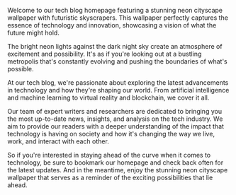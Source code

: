 <!--
Write me content for website with wallpaper "A neon cityscape with futuristic skyscrapers for a tech blog homepage"
-->

<!--font:Poppins-->

Welcome to our tech blog homepage featuring a stunning neon cityscape wallpaper with futuristic skyscrapers. This wallpaper perfectly captures the essence of technology and innovation, showcasing a vision of what the future might hold.

The bright neon lights against the dark night sky create an atmosphere of excitement and possibility. It's as if you're looking out at a bustling metropolis that's constantly evolving and pushing the boundaries of what's possible.

At our tech blog, we're passionate about exploring the latest advancements in technology and how they're shaping our world. From artificial intelligence and machine learning to virtual reality and blockchain, we cover it all.

Our team of expert writers and researchers are dedicated to bringing you the most up-to-date news, insights, and analysis on the tech industry. We aim to provide our readers with a deeper understanding of the impact that technology is having on society and how it's changing the way we live, work, and interact with each other.

So if you're interested in staying ahead of the curve when it comes to technology, be sure to bookmark our homepage and check back often for the latest updates. And in the meantime, enjoy the stunning neon cityscape wallpaper that serves as a reminder of the exciting possibilities that lie ahead.
